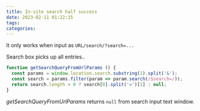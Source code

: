 ```yaml
---
title: In-site search half success
date: 2023-02-11 01:22:15
tags:
categories:
---
```

It only works when input as `URL/search/?search=...`
<!-- more -->
Search box picks up all entries..
```JavaScript
function getSearchQueryFromUrlParams () {
  const params = window.location.search.substring(1).split('&');
  const search = params.filter(param => param.search(/$search=/));
  return search.length > 0 ? search[0].split('=')[1] : null;
}
```
<var>getSearchQueryFromUrlParams</var> returns `null` from search input text window.